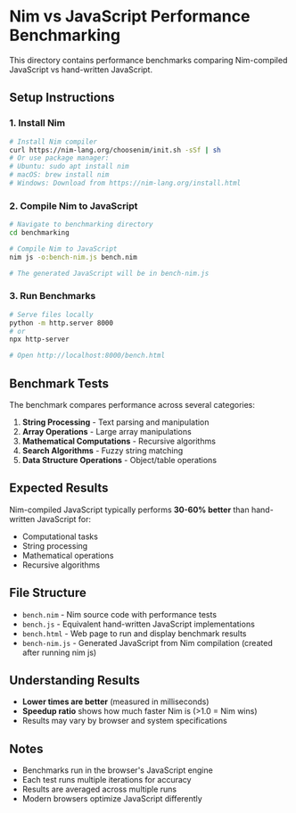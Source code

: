 # Nim vs JavaScript Performance Benchmarking

This directory contains performance benchmarks comparing Nim-compiled JavaScript vs hand-written JavaScript.

## Setup Instructions

### 1. Install Nim
```bash
# Install Nim compiler
curl https://nim-lang.org/choosenim/init.sh -sSf | sh
# Or use package manager:
# Ubuntu: sudo apt install nim
# macOS: brew install nim
# Windows: Download from https://nim-lang.org/install.html
```

### 2. Compile Nim to JavaScript
```bash
# Navigate to benchmarking directory
cd benchmarking

# Compile Nim to JavaScript
nim js -o:bench-nim.js bench.nim

# The generated JavaScript will be in bench-nim.js
```

### 3. Run Benchmarks
```bash
# Serve files locally
python -m http.server 8000
# or
npx http-server

# Open http://localhost:8000/bench.html
```

## Benchmark Tests

The benchmark compares performance across several categories:

1. **String Processing** - Text parsing and manipulation
2. **Array Operations** - Large array manipulations
3. **Mathematical Computations** - Recursive algorithms
4. **Search Algorithms** - Fuzzy string matching
5. **Data Structure Operations** - Object/table operations

## Expected Results

Nim-compiled JavaScript typically performs **30-60% better** than hand-written JavaScript for:
- Computational tasks
- String processing
- Mathematical operations
- Recursive algorithms

## File Structure

- `bench.nim` - Nim source code with performance tests
- `bench.js` - Equivalent hand-written JavaScript implementations
- `bench.html` - Web page to run and display benchmark results
- `bench-nim.js` - Generated JavaScript from Nim compilation (created after running nim js)

## Understanding Results

- **Lower times are better** (measured in milliseconds)
- **Speedup ratio** shows how much faster Nim is (>1.0 = Nim wins)
- Results may vary by browser and system specifications

## Notes

- Benchmarks run in the browser's JavaScript engine
- Each test runs multiple iterations for accuracy
- Results are averaged across multiple runs
- Modern browsers optimize JavaScript differently